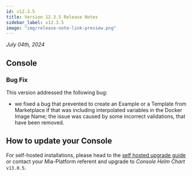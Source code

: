 ```yaml
---
id: v12.3.5
title: Version 12.3.5 Release Notes
sidebar_label: v12.3.5
image: "img/release-note-link-preview.png"
---
```


_July 04th, 2024_

## Console

### Bug Fix

This version addressed the following bug:  
* we fixed a bug that prevented to create an Example or a Template from Marketplace if that was including interpolated variables in the Docker Image Name; the issue was caused by some incorrect validations, that have been removed.

## How to update your Console

For self-hosted installations, please head to the [self hosted upgrade guide](/docs/12.4.0/infrastructure/self-hosted/installation-chart/how-to-upgrade#v12---version-upgrades) or contact your Mia-Platform referent and upgrade to _Console Helm Chart_ `v13.0.5`.